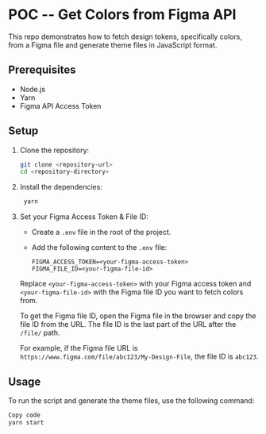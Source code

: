 # POC -- Get Colors from Figma API

This repo demonstrates how to fetch design tokens, specifically colors, from a Figma file and generate theme files in JavaScript format.

## Prerequisites

- Node.js
- Yarn
- Figma API Access Token

## Setup

1. Clone the repository:

   ```bash
   git clone <repository-url>
   cd <repository-directory>
   ```

2. Install the dependencies:

   ```bash
    yarn
   ```

3. Set your Figma Access Token & File ID:

   - Create a `.env` file in the root of the project.
   - Add the following content to the `.env` file:

     ```env
     FIGMA_ACCESS_TOKEN=<your-figma-access-token>
     FIGMA_FILE_ID=<your-figma-file-id>
     ```

   Replace `<your-figma-access-token>` with your Figma access token and `<your-figma-file-id>` with the Figma file ID you want to fetch colors from.

   To get the Figma file ID, open the Figma file in the browser and copy the file ID from the URL. The file ID is the last part of the URL after the `/file/` path.

   For example, if the Figma file URL is `https://www.figma.com/file/abc123/My-Design-File`, the file ID is `abc123`.

## Usage

To run the script and generate the theme files, use the following command:

```bash
Copy code
yarn start
```
